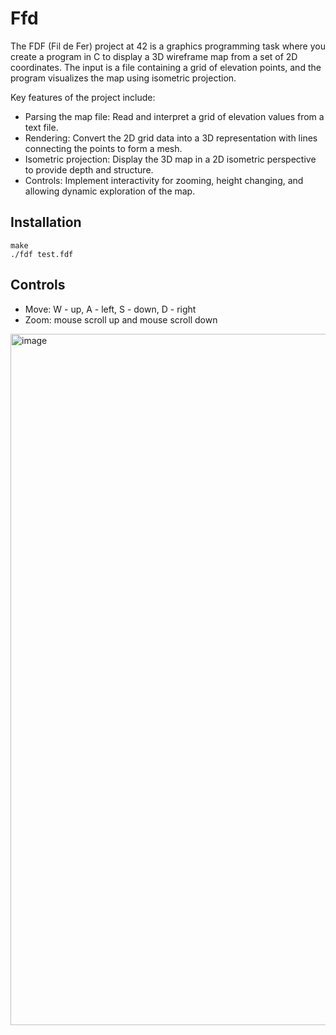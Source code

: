 # Ffd

The FDF (Fil de Fer) project at 42 is a graphics programming task where you create a program in C to display a 3D wireframe map from a set of 2D coordinates.
The input is a file containing a grid of elevation points, and the program visualizes the map using isometric projection.

Key features of the project include:

* Parsing the map file: Read and interpret a grid of elevation values from a text file.
* Rendering: Convert the 2D grid data into a 3D representation with lines connecting the points to form a mesh.
* Isometric projection: Display the 3D map in a 2D isometric perspective to provide depth and structure.
* Controls: Implement interactivity for zooming, height changing, and allowing dynamic exploration of the map.

## Installation

    make
    ./fdf test.fdf
## Controls

* Move: W - up, A - left, S - down, D - right
* Zoom: mouse scroll up and mouse scroll down

<img width="1929" height="1106" alt="image" src="https://github.com/user-attachments/assets/e6df4598-60a2-4dd3-b3da-e6a280abbfd9" />
